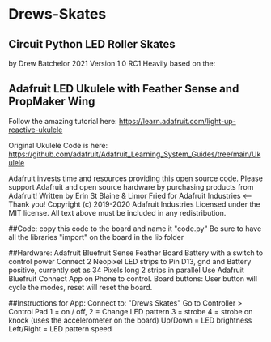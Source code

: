 # Drews-Skates

## Circuit Python LED Roller Skates 
by Drew Batchelor 2021 
Version 1.0 RC1
Heavily based on the: 

## Adafruit LED Ukulele with Feather Sense and PropMaker Wing
Follow the amazing tutorial here:
https://learn.adafruit.com/light-up-reactive-ukulele

Original Ukulele Code is here:
https://github.com/adafruit/Adafruit_Learning_System_Guides/tree/main/Ukulele

Adafruit invests time and resources providing this open source code.
Please support Adafruit and open source hardware by purchasing
products from Adafruit!
Written by Erin St Blaine & Limor Fried for Adafruit Industries <--Thank you!
Copyright (c) 2019-2020 Adafruit Industries
Licensed under the MIT license.
All text above must be included in any redistribution.

##Code:
copy this code to the board and name it "code.py"
Be sure to have all the libraries "import" on the board in the lib folder 

##Hardware:
Adafruit Bluefruit Sense Feather Board
Battery with a switch to control power
Connect 2 Neopixel LED strips to Pin D13, gnd and Battery positive, currently set as 34 Pixels long 2 strips in parallel
Use Adafruit Bluefruit Connect App on Phone to control.
Board buttons: User button will cycle the modes, reset will reset the board. 

##Instructions for App:
Connect to: "Drews Skates"
Go to Controller > Control Pad
1 = on / off, 
2 = Change LED pattern 
3 = strobe 
4 = strobe on knock (uses the accelerometer on the board)
Up/Down = LED brightness
Left/Right = LED pattern speed
